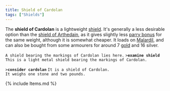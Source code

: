 ```yaml
---
title: Shield of Cardolan
tags: ["Shields"]
---
```

The **shield of Cardolan** is a lightweight [shield](shield "wikilink").
It's generally a less desirable option than the [shield of
Arthedain](shield_of_Arthedain "wikilink"), as it gives slightly less
[parry bonus](parry_bonus "wikilink") for the same weight, although it
is somewhat cheaper. It loads on [Malardil](Malardil "wikilink"), and
can also be bought from some armourers for around 7
[gold](gold "wikilink") and 16 silver.

`A shield bearing the markings of Cardolan lies here.`
`>`**`examine shield`**
`This is a light metal shield bearing the markings of Cardolan.`

`>`**`consider cardolan`**
`It is a shield of Cardolan.`
`It weighs one stone and two pounds.`

{% include Items.md %}
